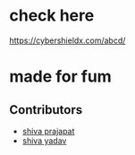 # check here
https://cybershieldx.com/abcd/
# made for fum

## Contributors

- [shiva prajapat](https://github.com/shiva-coding)
- [shiva yadav](https://github.com/shivaya-dav)

